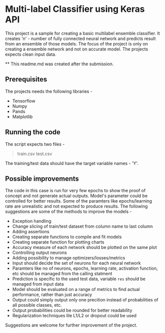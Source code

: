 # Multi-label Classifier using Keras API
This project is a sample for creating a basic multilabel ensemble classifier. It creates 'n' - number of fully connected neural network and predicts result from an ensemble of those models. The focus of the
project is only on creating a ensemble network and not on accurate model. The projects expects clean input data. 

** This readme.md was created after the submission. 

## Prerequisites

The projects needs the following libraries - 
* Tensorflow
* Numpy
* Pands
* Matplotlib

## Running the code
The script expects two files - 
> train.csv 
> test.csv

The training/test data should have the target variable names - 'Y'. 

## Possible improvements 
The code in this case is run for very few epochs to show the proof of concept and not generate actual outputs. Model's parameter could be controlled for better results. 
Some of the paramters like epochs/learning rate are unrealistic and not expected to produce results. 
The following suggestions are some of the methods to improve the models - 
- Exception handling
- Change slicing of train/test dataset from column name to last column 
- Adding assertions
- Creating separate functions to compile and fit models
- Creating separate function for plotting charts
- Accuracy measure of each network should be plotted on the same plot
- Controlling output neurons
- Adding possibility to manage optimizers/losses/metrics
- Input should decide the set of neurons for each neural network
- Paramters like no of neurons, epochs, learning rate, activation function, etc should be managed from the calling statment
- Prediction is specific to the used test data, variable `res` should be managed from input data
- Model should be evaluated on a range of metrics to find actual performance, rather than just accuracy
- Output could simply output only one precition instead of probabilities of all possible classes, etc. 
- Output probabilities could be rounded for better readability
- Regularization techniques lile L1/L2 or dropout could be used 

Suggestions are welcome for further improvement of the project. 
